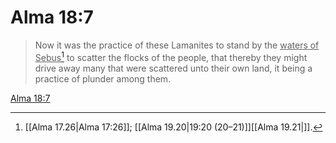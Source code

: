 # Alma 18:7

> Now it was the practice of these Lamanites to stand by the <u>waters of Sebus</u>[^a] to scatter the flocks of the people, that thereby they might drive away many that were scattered unto their own land, it being a practice of plunder among them.

[Alma 18:7](https://www.churchofjesuschrist.org/study/scriptures/bofm/alma/18?lang=eng&id=p7#p7)


[^a]: [[Alma 17.26|Alma 17:26]]; [[Alma 19.20|19:20 (20–21)]][[Alma 19.21|]].  
